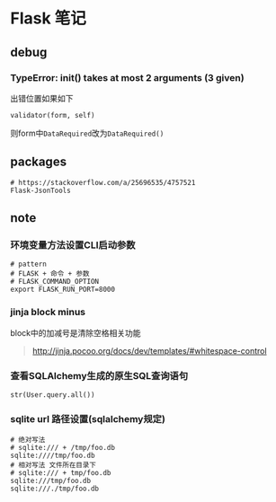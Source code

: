 Flask 笔记
=========

debug
-----

### TypeError: __init__() takes at most 2 arguments (3 given)

出错位置如果如下

    validator(form, self)

则form中`DataRequired`改为`DataRequired()`

packages
--------

    # https://stackoverflow.com/a/25696535/4757521
    Flask-JsonTools

note
----

### 环境变量方法设置CLI启动参数

    # pattern
    # FLASK + 命令 + 参数
    # FLASK_COMMAND_OPTION
    export FLASK_RUN_PORT=8000

### jinja block minus

block中的加减号是清除空格相关功能

> <http://jinja.pocoo.org/docs/dev/templates/#whitespace-control>

### 查看SQLAlchemy生成的原生SQL查询语句

    str(User.query.all())

### sqlite url 路径设置(sqlalchemy规定)

    # 绝对写法
    # sqlite:/// + /tmp/foo.db
    sqlite:////tmp/foo.db
    # 相对写法 文件所在目录下
    # sqlite:/// + tmp/foo.db
    sqlite:///tmp/foo.db
    sqlite:///./tmp/foo.db
